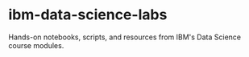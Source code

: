 # ibm-data-science-labs
Hands-on notebooks, scripts, and resources from IBM's Data Science course modules.
